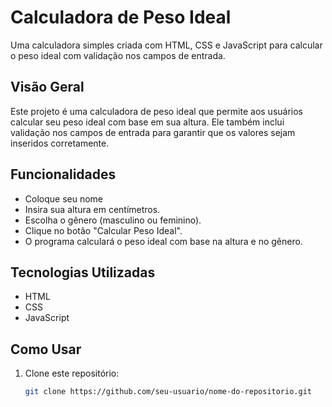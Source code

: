 # Calculadora de Peso Ideal

Uma calculadora simples criada com HTML, CSS e JavaScript para calcular o peso ideal com validação nos campos de entrada.

## Visão Geral

Este projeto é uma calculadora de peso ideal que permite aos usuários calcular seu peso ideal com base em sua altura. Ele também inclui validação nos campos de entrada para garantir que os valores sejam inseridos corretamente.

## Funcionalidades

- Coloque seu nome
- Insira sua altura em centímetros.
- Escolha o gênero (masculino ou feminino).
- Clique no botão "Calcular Peso Ideal".
- O programa calculará o peso ideal com base na altura e no gênero.

## Tecnologias Utilizadas

- HTML
- CSS
- JavaScript

## Como Usar

1. Clone este repositório:

   ```sh
   git clone https://github.com/seu-usuario/nome-do-repositorio.git
